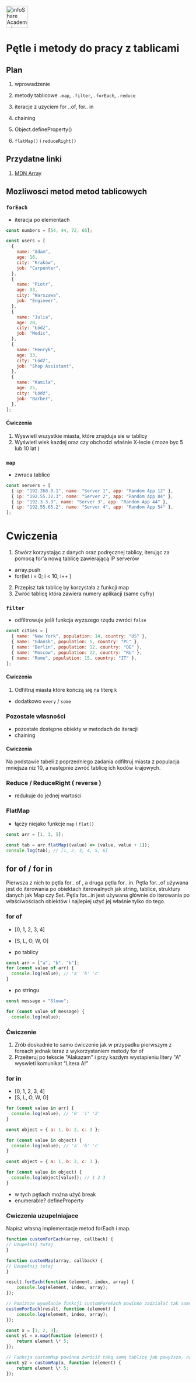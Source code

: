 <a href='https://infoshareacademy.com/'><img src='https://infoshareacademy.com/wp-content/themes/infoshare/src/images/logo.svg' height='60' alt='infoShare Academy Logo' aria-label='https://infoshareacademy.com/' /></a>

# Pętle i metody do pracy z tablicami

## Plan

1. wprowadzenie
2. metody tablicowe `.map`, `.filter`, `.forEach`, `.reduce`
3. iteracje z uzyciem for ..of, for.. in

4. chaining
5. Object.defineProperty()
6. `flatMap()` i `reduceRight()`

## Przydatne linki

1. [MDN Array](https://developer.mozilla.org/en-US/docs/Web/JavaScript/Reference/Global_Objects/Array)



## Mozliwosci metod metod tablicowych

### `forEach`

- iteracja po elementach

```js
const numbers = [54, 44, 72, 65];

const users = [
  {
    name: "Adam",
    age: 16,
    city: "Kraków",
    job: "Carpenter",
  },
  {
    name: "Piotr",
    age: 33,
    city: "Warszawa",
    job: "Engineer",
  },
  {
    name: "Julia",
    age: 20,
    city: "Łódź",
    job: "Medic",
  },
  {
    name: "Henryk",
    age: 33,
    city: "Łódź",
    job: "Shop Assistant",
  },
  {
    name: "Kamila",
    age: 25,
    city: "Łódź",
    job: "Barber",
  },
];
```

#### Ćwiczenia

1. Wyswietl wszystkie miasta, które znajduja sie w tablicy
2. Wyświetl wiek kazdej oraz czy obchodzi właśnie X-lecie ( moze byc 5 lub 10 lat )

### `map`

- zwraca tablice

```js
const servers = [
  { ip: "192.268.0.1", name: "Server 1", app: "Random App 12" },
  { ip: "192.55.32.3", name: "Server 2", app: "Random App 84" },
  { ip: "192.3.3.3", name: "Server 3", app: "Random App 44" },
  { ip: "192.55.65.2", name: "Server 4", app: "Random App 54" },
];
```

# Cwiczenia

1. Stwórz korzystając z danych oraz podręcznej tablicy, iterując za pomocą for'a nową tablicę zawierającą IP serverów

- array.push
- for(let i = 0; i < 10; i++ )

2. Przepisz tak tablicę by korzystała z funkcji map
3. Zwróć tablicę która zawiera numery aplikacji (same cyfry)

### `filter`

- odfiltrowuje jeśli funkcja wyzszego rzędu zwróci `false`

```js
const cities = [
  { name: "New York", population: 14, country: "US" },
  { name: "Gdansk", population: 5, country: "PL" },
  { name: "Berlin", population: 12, country: "DE" },
  { name: "Moscow", population: 22, country: "RU" },
  { name: "Rome", population: 15, country: "IT" },
];
```

#### Cwiczenia

1. Odfiltruj miasta które kończą się na literę `k`

- dodatkowo `every` / `some`

### Pozostałe własności

- pozostałe dostępne obiekty w metodach do iteracji
- chaining

#### Cwiczenia

Na podstawie tabeli z poprzedniego zadania odfiltruj miasta z populacja mniejsza niz 10, a następnie zwróć tablicę ich kodów krajowych.

### Reduce / ReduceRight ( reverse )

- redukuje do jednej wartości

### FlatMap

- łączy niejako funkcje `map` i `flat()`

```js
const arr = [1, 3, 5];

const tab = arr.flatMap((value) => [value, value + 1]);
console.log(tab); // [1, 2, 3, 4, 5, 6]
```

## for of / for in

Pierwsza z nich to pętla for...of , a druga pętla for...in. Pętla for...of używana jest do iterowania po obiektach iterowalnych jak string, tablice, struktury danych jak Map czy Set. Pętla for...in jest używana głównie do iterowania po właściwościach obiektów i najlepiej użyć jej właśnie tylko do tego.

### for of

- [0, 1, 2, 3, 4]
- [S, L, O, W, O]

- po tablicy

```js
const arr = ["a", "b", "b"];
for (const value of arr) {
  console.log(value); // 'a' 'b' 'c'
}
```

- po stringu

```js
const message = "Slowo";

for (const value of message) {
  console.log(value);
```

### Ćwiczenie

1. Zrób doskadnie to samo ćwiczenie jak w przypadku pierwszym z foreach jednak teraz z wykorzystaniem metody for of
2. Przeiteruj po tekscie "Alakazam" i przy kazdym wystapieniu litery "A" wyswietl komunikat "Litera A!"

### for in

- [0, 1, 2, 3, 4]
- [S, L, O, W, O]

```js
for (const value in arr) {
  console.log(value); // '0' '1' '2'
}
```

```js
const object = { a: 1, b: 2, c: 3 };

for (const value in object) {
  console.log(value); // 'a' 'b' 'c'
}
```

```js
const object = { a: 1, b: 2, c: 3 };

for (const value in object) {
  console.log(object[value]); // 1 2 3
}
```

- w tych pętlach można użyć break
- enumerable? defineProperty

### Cwiczenia uzupelniajace

Napisz własną implementacje metod forEach i map.

```js
function customForEach(array, callback) {
// Uzupełnij tutaj
}

function customMap(array, callback) {
// Uzupełnij tutaj
}

result.forEach(function (element, index, array) {
    console.log(element, index, array);
});

// Poniższe wywołanie funkcji customForeEach powinno zadziałać tak samo jak powyższe, natywne forEach
customForEach(result, function (element) {
    console.log(element, index, array);
});

const x = [1, 2, 3];
const y1 = x.map(function (element) {
    return element \* 5;
});

// Funkcja customMap powinna zwrócić taką samą tablicę jak powyższa, natywna funkcja map
const y2 = customMap(x, function (element) {
    return element \* 5;
});
```
